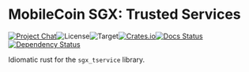# MobileCoin SGX: Trusted Services

[![Project Chat][chat-image]][chat-link]<!--
-->![License][license-image]<!--
-->![Target][target-image]<!--
-->[![Crates.io][crate-image]][crate-link]<!--
-->[![Docs Status][docs-image]][docs-link]<!--
-->[![Dependency Status][deps-image]][deps-link]

Idiomatic rust for the `sgx_tservice` library.

[chat-image]: https://img.shields.io/discord/844353360348971068?style=flat-square
[chat-link]: https://mobilecoin.chat
[license-image]: https://img.shields.io/crates/l/mc-sgx-tservice?style=flat-square
[target-image]: https://img.shields.io/badge/target-sgx-red?style=flat-square
[crate-image]: https://img.shields.io/crates/v/mc-sgx-tservice.svg?style=flat-square
[crate-link]: https://crates.io/crates/mc-sgx-tservice
[docs-image]: https://img.shields.io/docsrs/mc-sgx-tservice?style=flat-square
[docs-link]: https://docs.rs/crate/mc-sgx-tservice
[deps-image]: https://deps.rs/crate/mc-sgx-tservice/0.7.5/status.svg?style=flat-square
[deps-link]: https://deps.rs/crate/mc-sgx-tservice/0.7.5
